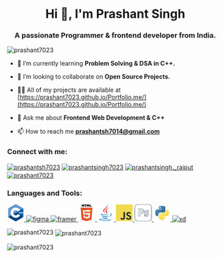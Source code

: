 <h1 align="center">Hi 👋, I'm Prashant Singh</h1>
<h3 align="center">A passionate Programmer & frontend developer from India.</h3>

<p align="left"> <img src="https://komarev.com/ghpvc/?username=prashant7023&label=Profile%20views&color=0e75b6&style=flat" alt="prashant7023" /> </p>

<!--- <p align="left"> <a href="https://github.com/ryo-ma/github-profile-trophy"><img src="https://github-profile-trophy.vercel.app/?username=prashant7023" alt="prashant7023" /></a> </p>--->

- 🌱 I’m currently learning **Problem Solving & DSA in C++.**

- 👯 I’m looking to collaborate on **Open Source Projects.**

- 👨‍💻 All of my projects are available at [https://prashant7023.github.io/Portfolio.me/](https://prashant7023.github.io/Portfolio.me/)

- 💬 Ask me about **Frontend Web Development & C++**

- 📫 How to reach me **prashantsh7014@gmail.com**

<h3 align="left">Connect with me:</h3>
<p align="left">
<a href="https://twitter.com/prashantsh7023" target="blank"><img align="center" src="https://raw.githubusercontent.com/rahuldkjain/github-profile-readme-generator/master/src/images/icons/Social/twitter.svg" alt="prashantsh7023" height="30" width="40" /></a>
<a href="https://linkedin.com/in/prashantsingh7023" target="blank"><img align="center" src="https://raw.githubusercontent.com/rahuldkjain/github-profile-readme-generator/master/src/images/icons/Social/linked-in-alt.svg" alt="prashantsingh7023" height="30" width="40" /></a>
<a href="https://instagram.com/prashantsingh._rajput" target="blank"><img align="center" src="https://raw.githubusercontent.com/rahuldkjain/github-profile-readme-generator/master/src/images/icons/Social/instagram.svg" alt="prashantsingh._rajput" height="30" width="40" /></a>
<a href="https://www.codechef.com/users/prashant7023" target="blank"><img align="center" src="https://cdn.jsdelivr.net/npm/simple-icons@3.1.0/icons/codechef.svg" alt="prashant7023" height="30" width="40" /></a>
</p>

<h3 align="left">Languages and Tools:</h3>
<p align="left"> <a href="https://www.w3schools.com/cpp/" target="_blank" rel="noreferrer"> <img src="https://raw.githubusercontent.com/devicons/devicon/master/icons/cplusplus/cplusplus-original.svg" alt="cplusplus" width="40" height="40"/> </a> <a href="https://www.figma.com/" target="_blank" rel="noreferrer"> <img src="https://www.vectorlogo.zone/logos/figma/figma-icon.svg" alt="figma" width="40" height="40"/> </a> <a href="https://www.framer.com/" target="_blank" rel="noreferrer"> <img src="https://www.vectorlogo.zone/logos/framer/framer-icon.svg" alt="framer" width="40" height="40"/> </a> <a href="https://www.w3.org/html/" target="_blank" rel="noreferrer"> <img src="https://raw.githubusercontent.com/devicons/devicon/master/icons/html5/html5-original-wordmark.svg" alt="html5" width="40" height="40"/> </a> <a href="https://www.java.com" target="_blank" rel="noreferrer"> <img src="https://raw.githubusercontent.com/devicons/devicon/master/icons/java/java-original.svg" alt="java" width="40" height="40"/> </a> <a href="https://developer.mozilla.org/en-US/docs/Web/JavaScript" target="_blank" rel="noreferrer"> <img src="https://raw.githubusercontent.com/devicons/devicon/master/icons/javascript/javascript-original.svg" alt="javascript" width="40" height="40"/> </a> <a href="https://www.photoshop.com/en" target="_blank" rel="noreferrer"> <img src="https://raw.githubusercontent.com/devicons/devicon/master/icons/photoshop/photoshop-line.svg" alt="photoshop" width="40" height="40"/> </a> <a href="https://www.python.org" target="_blank" rel="noreferrer"> <img src="https://raw.githubusercontent.com/devicons/devicon/master/icons/python/python-original.svg" alt="python" width="40" height="40"/> </a> <a href="https://www.adobe.com/products/xd.html" target="_blank" rel="noreferrer"> <img src="https://cdn.worldvectorlogo.com/logos/adobe-xd.svg" alt="xd" width="40" height="40"/> </a> </p>

<p><img align="left" src="https://github-readme-stats.vercel.app/api/top-langs?username=prashant7023&show_icons=true&locale=en&layout=compact" alt="prashant7023" /></p>

<p>&nbsp;<img align="center" src="https://github-readme-stats.vercel.app/api?username=prashant7023&show_icons=true&locale=en" alt="prashant7023" /></p>

<p><img align="center" src="https://github-readme-streak-stats.herokuapp.com/?user=prashant7023&" alt="prashant7023" /></p>


<!---
prashant7023/prashant7023 is a ✨ special ✨ repository because its `README.md` (this file) appears on your GitHub profile.
You can click the Preview link to take a look at your changes.
--->
